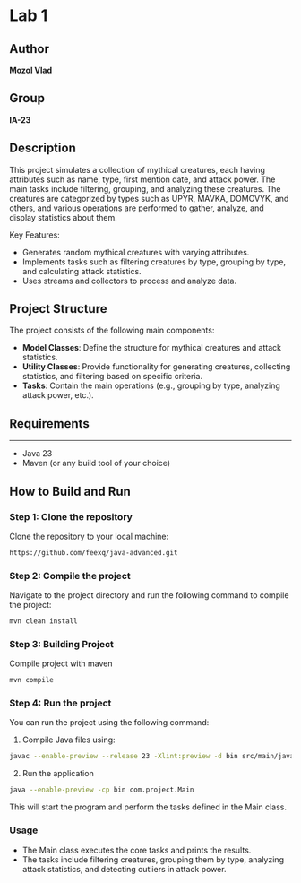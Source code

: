 # Lab 1

## Author

**Mozol Vlad**

## Group

**IA-23**

## Description

This project simulates a collection of mythical creatures, each having attributes such as name, type, first mention date, and attack power. The main tasks include filtering, grouping, and analyzing these creatures. The creatures are categorized by types such as UPYR, MAVKA, DOMOVYK, and others, and various operations are performed to gather, analyze, and display statistics about them.

Key Features:
- Generates random mythical creatures with varying attributes.
- Implements tasks such as filtering creatures by type, grouping by type, and calculating attack statistics.
- Uses streams and collectors to process and analyze data.

## Project Structure

The project consists of the following main components:
- **Model Classes**: Define the structure for mythical creatures and attack statistics.
- **Utility Classes**: Provide functionality for generating creatures, collecting statistics, and filtering based on specific criteria.
- **Tasks**: Contain the main operations (e.g., grouping by type, analyzing attack power, etc.).

## Requirements
***
- Java 23 
- Maven (or any build tool of your choice)

## How to Build and Run

### Step 1: Clone the repository
Clone the repository to your local machine:
```bash
https://github.com/feexq/java-advanced.git
```
### Step 2: Compile the project

Navigate to the project directory and run the following command to compile the project:

```bash
mvn clean install
```

### Step 3: Building Project

Compile project with maven
```bash
mvn compile
```

### Step 4: Run the project

You can run the project using the following command:

1. Compile Java files using:
```bash
javac --enable-preview --release 23 -Xlint:preview -d bin src/main/java/com/project/Main.java src/main/java/com/project/common/*.java src/main/java/com/project/model/*.java src/main/java/com/project/task/*.java src/main/java/com/project/util/*.java 
```
2. Run the application
```bash
java --enable-preview -cp bin com.project.Main
```
This will start the program and perform the tasks defined in the Main class.

### Usage
 - The Main class executes the core tasks and prints the results.
 - The tasks include filtering creatures, grouping them by type, analyzing attack statistics, and detecting outliers in attack power.

